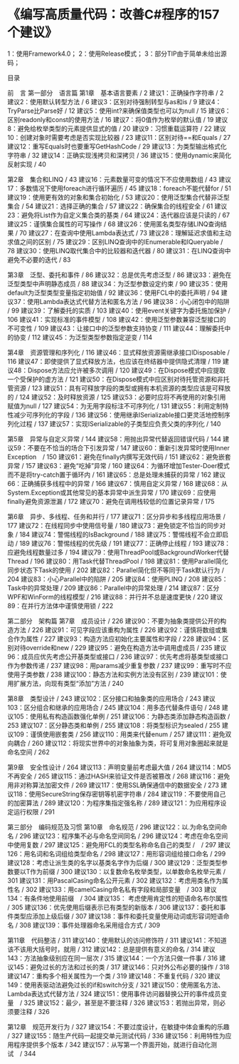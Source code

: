 # 《编写高质量代码：改善C#程序的157个建议》

1：使用Framework4.0；
2：使用Release模式；
3：部分TIP由于简单未给出源码；

目录

前　言
第一部分　语言篇
第1章　基本语言要素 / 2
建议1：正确操作字符串 / 2
建议2：使用默认转型方法 / 6
建议3：区别对待强制转型与as和is / 9
建议4：TryParse比Parse好 / 12
建议5：使用int?来确保值类型也可以为null / 15
建议6：区别readonly和const的使用方法 / 16
建议7：将0值作为枚举的默认值 / 19
建议8：避免给枚举类型的元素提供显式的值 / 20
建议9：习惯重载运算符 / 22
建议10：创建对象时需要考虑是否实现比较器 / 23
建议11：区别对待==和Equals / 27
建议12：重写Equals时也要重写GetHashCode / 29
建议13：为类型输出格式化字符串 / 32
建议14：正确实现浅拷贝和深拷贝 / 36
建议15：使用dynamic来简化反射实现 / 40


第2章　集合和LINQ / 43
建议16：元素数量可变的情况下不应使用数组 / 43
建议17：多数情况下使用foreach进行循环遍历 / 45
建议18：foreach不能代替for / 51
建议19：使用更有效的对象和集合初始化 / 53
建议20：使用泛型集合代替非泛型集合 / 54
建议21：选择正确的集合 / 57
建议22：确保集合的线程安全 / 61
建议23：避免将List作为自定义集合类的基类 / 64
建议24：迭代器应该是只读的 / 67
建议25：谨慎集合属性的可写操作 / 68
建议26：使用匿名类型存储LINQ查询结果 / 70
建议27：在查询中使用Lambda表达式 / 73
建议28：理解延迟求值和主动求值之间的区别 / 75
建议29：区别LINQ查询中的IEnumerable和IQueryable / 78
建议30：使用LINQ取代集合中的比较器和迭代器 / 80
建议31：在LINQ查询中避免不必要的迭代 / 83


第3章　泛型、委托和事件 / 86
建议32：总是优先考虑泛型 / 86
建议33：避免在泛型类型中声明静态成员 / 88
建议34：为泛型参数设定约束 / 90
建议35：使用default为泛型类型变量指定初始值 / 92
建议36：使用FCL中的委托声明 / 94
建议37：使用Lambda表达式代替方法和匿名方法 / 96
建议38：小心闭包中的陷阱 / 99
建议39：了解委托的实质 / 103
建议40：使用event关键字为委托施加保护 / 106
建议41：实现标准的事件模型 / 108
建议42：使用泛型参数兼容泛型接口的不可变性 / 109
建议43：让接口中的泛型参数支持协变 / 111
建议44：理解委托中的协变 / 112
建议45：为泛型类型参数指定逆变 / 114


第4章　资源管理和序列化 / 116
建议46：显式释放资源需继承接口IDisposable / 116
建议47：即使提供了显式释放方法，也应该在终结器中提供隐式清理 / 119
建议48：Dispose方法应允许被多次调用 / 120
建议49：在Dispose模式中应提取一个受保护的虚方法 / 121
建议50：在Dispose模式中应区别对待托管资源和非托管资源 / 123
建议51：具有可释放字段的类型或拥有本机资源的类型应该是可释放的 / 124
建议52：及时释放资源 / 125
建议53：必要时应将不再使用的对象引用赋值为null / 127
建议54：为无用字段标注不可序列化 / 131
建议55：利用定制特性减少可序列化的字段 / 136
建议56：使用继承ISerializable接口更灵活地控制序列化过程 / 137
建议57：实现ISerializable的子类型应负责父类的序列化 / 140


第5章　异常与自定义异常 / 144
建议58：用抛出异常代替返回错误代码 / 144
建议59：不要在不恰当的场合下引发异常 / 147
建议60：重新引发异常时使用Inner Exception　/ 150
建议61：避免在finally内撰写无效代码 / 151
建议62：避免嵌套异常 / 157
建议63：避免“吃掉”异常 / 160
建议64：为循环增加Tester-Doer模式而不是将try-catch置于循环内 / 161
建议65：总是处理未捕获的异常 / 162
建议66：正确捕获多线程中的异常 / 166
建议67：慎用自定义异常 / 168
建议68：从System.Exception或其他常见的基本异常中派生异常 / 170
建议69：应使用finally避免资源泄漏 / 172
建议70：避免在调用栈较低的位置记录异常 / 175


第6章　异步、多线程、任务和并行 / 177
建议71：区分异步和多线程应用场景 / 177
建议72：在线程同步中使用信号量 / 180
建议73：避免锁定不恰当的同步对象 / 184
建议74：警惕线程的IsBackground / 188
建议75：警惕线程不会立即启动 / 189
建议76：警惕线程的优先级 / 191
建议77：正确停止线程 / 193
建议78：应避免线程数量过多 / 194
建议79：使用ThreadPool或BackgroundWorker代替Thread / 196
建议80：用Task代替ThreadPool / 198
建议81：使用Parallel简化同步状态下Task的使用 / 202
建议82：Parallel简化但不等同于Task默认行为 / 204
建议83：小心Parallel中的陷阱 / 205
建议84：使用PLINQ / 208
建议85：Task中的异常处理 / 209
建议86：Parallel中的异常处理 / 214
建议87：区分WPF和WinForm的线程模型 / 216
建议88：并行并不总是速度更快 / 220
建议89：在并行方法体中谨慎使用锁 / 222


第二部分　架构篇 
第7章　成员设计 / 226
建议90：不要为抽象类提供公开的构造方法 / 226
建议91：可见字段应该重构为属性 / 226
建议92：谨慎将数组或集合作为属性 / 227
建议93：构造方法应初始化主要属性和字段 / 228
建议94：区别对待override和new / 229
建议95：避免在构造方法中调用虚成员 / 235
建议96：成员应优先考虑公开基类型或接口 / 236
建议97：优先考虑将基类型或接口作为参数传递 / 237
建议98：用params减少重复参数 / 237
建议99：重写时不应使用子类参数 / 238
建议100：静态方法和实例方法没有区别 / 239
建议101：使用扩展方法，向现有类型“添加”方法 / 240


第8章　类型设计 / 243
建议102：区分接口和抽象类的应用场合 / 243
建议103：区分组合和继承的应用场合 / 245
建议104：用多态代替条件语句 / 248
建议105：使用私有构造函数强化单例 / 251
建议106：为静态类添加静态构造函数 / 253
建议107：区分静态类和单例 / 255
建议108：将类型标识为sealed / 255
建议109：谨慎使用嵌套类 / 256
建议110：用类来代替enum / 257
建议111：避免双向耦合 / 260
建议112：将现实世界中的对象抽象为类，将可复用对象圈起来就是命名空间 / 262


第9章　安全性设计 / 264
建议113：声明变量前考虑最大值 / 264
建议114：MD5不再安全 / 265
建议115：通过HASH来验证文件是否被篡改 / 268
建议116：避免用非对称算法加密文件 / 269
建议117：使用SSL确保通信中的数据安全 / 273
建议118：使用SecureString保存密钥等机密字符串 / 284
建议119：不要使用自己的加密算法 / 289
建议120：为程序集指定强名称 / 289
建议121：为应用程序设定运行权限 / 291


第三部分　编码规范及习惯 
第10章　命名规范 / 296
建议122：以.为命名空间命名 / 296
建议123：程序集不必与命名空间同名 / 296
建议124：考虑在命名空间中使用复数 / 297
建议125：避免用FCL的类型名称命名自己的类型 /　/ 297
建议126：用名词和名词组给类型命名 / 298
建议127：用形容词组给接口命名 / 299
建议128：考虑让派生类的名字以基类名字作为后缀 / 300
建议129：泛型类型参数要以T作为前缀 / 300
建议130：以复数命名枚举类型，以单数命名枚举元素 / 301
建议131：用PascalCasing命名公开元素 / 302
建议132：考虑用类名作为属性名 / 302
建议133：用camelCasing命名私有字段和局部变量　/ 303
建议134：有条件地使用前缀　/ 304
建议135： 考虑使用肯定性的短语命名布尔属性 / 305
建议136：优先使用后缀表示已有类型的新版本 / 306
建议137：委托和事件类型应添加上级后缀 / 307
建议138：事件和委托变量使用动词或形容词短语命名 / 308
建议139：事件处理器命名采用组合方式 / 309


第11章　代码整洁 / 311
建议140：使用默认的访问修饰符 / 311
建议141：不知道该不该用大括号时，就用 / 312
建议142：总是提供有意义的命名 / 314
建议143：方法抽象级别应在同一层次 / 315
建议144：一个方法只做一件事 / 316
建议145：避免过长的方法和过长的类 / 317
建议146：只对外公布必要的操作 / 318
建议147：重构多个相关属性为一个类 / 319
建议148：不重复代码 / 320
建议149：使用表驱动法避免过长的if和switch分支 / 321
建议150：使用匿名方法、Lambda表达式代替方法 / 324
建议151：使用事件访问器替换公开的事件成员变量　/ 325
建议152：最少，甚至是不要注释 / 326
建议153：若抛出异常，则必须要注释 / 326


第12章　规范开发行为 / 327
建议154：不要过度设计，在敏捷中体会重构的乐趣 / 327
建议155：随生产代码一起提交单元测试代码 / 336
建议156：利用特性为应用程序提供多个版本 / 342
建议157：从写第一个界面开始，就进行自动化测试　/ 344